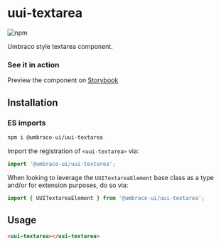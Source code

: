 # uui-textarea

![npm](https://img.shields.io/npm/v/@umbraco-ui/uui-textarea?logoColor=%231B264F)

Umbraco style textarea component.

### See it in action

Preview the component on [Storybook](https://uui.umbraco.com/?path=/story/uui-textarea)

## Installation

### ES imports

```zsh
npm i @umbraco-ui/uui-textarea
```

Import the registration of `<uui-textarea>` via:

```javascript
import '@umbraco-ui/uui-textarea';
```

When looking to leverage the `UUITextareaElement` base class as a type and/or for extension purposes, do so via:

```javascript
import { UUITextareaElement } from '@umbraco-ui/uui-textarea';
```

## Usage

```html
<uui-textarea></uui-textarea>
```
